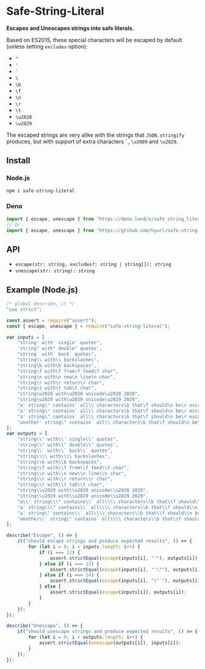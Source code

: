# Safe-String-Literal

**Escapes and Unescapes strings into safe literals.**

Based on ES2015, these special characters will be escaped by default (unless 
setting `excludes` option):

- `"`
- `'`
- <code>`</code>
- `\`
- `\b`
- `\f`
- `\n`
- `\r`
- `\t`
- `\u2028`
- `\u2029`

The escaped strings are very alike with the strings that `JSON.stringify` 
produces, but with support of extra characters <code>\`</code>, `\u2089` and 
`\u2029`.

## Install

### Node.js

```sh
npm i safe-string-literal
```

### Deno

```ts
import { escape, unescape } from "https://deno.land/x/safe_string_literal/index.js";
// Or
import { escape, unescape } from "https://gtihub.com/hyurl/safe-string-literal/raw/master/index.js";
```

## API

- `escape(str: string, excludes?: string | string[]): string`
- `unescape(str: string): string`

## Example (Node.js)

```javascript
/* global describe, it */
"use strict";

const assert = require("assert");
const { escape, unescape } = require("safe-string-literal");

var inputs = [
    "string' with' single' quotes",
    'string" with" double" quotes',
    "string` with` back` quotes",
    "string\\ with\\ backslashes",
    "string\b with\b backspaces",
    "string\f with\f from\f feed\f char",
    "string\n with\n new\n line\n char",
    "string\r with\r return\r char",
    "string\t with\t tab\t char",
    "string\u2028 with\u2028 unicode\u2028 2028",
    "string\u2029 with\u2029 unicode\u2029 2029",
    "a' string\" contains` all\\ characters\b that\f should\n be\r escaped\t, with\u2028 no\u2029 exceptions",
    "a' string\" contains` all\\ characters\b that\f should\n be\r escaped\t, with\u2028 one\u2029 exception",
    "a' string\" contains` all\\ characters\b that\f should\n be\r escaped\t, with\u2028 several\u2029 exceptions",
    "another' string\" contains` all\\ characters\b that\f should\n be\r escaped\t, with\u2028 several\u2029 exceptions"
];
var outputs = [
    "string\\' with\\' single\\' quotes",
    'string\\" with\\" double\\" quotes',
    "string\\` with\\` back\\` quotes",
    "string\\\\ with\\\\ backslashes",
    "string\\b with\\b backspaces",
    "string\\f with\\f from\\f feed\\f char",
    "string\\n with\\n new\\n line\\n char",
    "string\\r with\\r return\\r char",
    "string\\t with\\t tab\\t char",
    "string\\u2028 with\\u2028 unicode\\u2028 2028",
    "string\\u2029 with\\u2029 unicode\\u2029 2029",
    "a\\' string\\\" contains\\` all\\\\ characters\\b that\\f should\\n be\\r escaped\\t, with\\u2028 no\\u2029 exceptions",
    "a' string\\\" contains\\` all\\\\ characters\\b that\\f should\\n be\\r escaped\\t, with\\u2028 one\\u2029 exception",
    "a' string\" contains\\` all\\\\ characters\\b that\\f should\\n be\\r escaped\\t, with\\u2028 several\\u2029 exceptions",
    "another\\' string\" contains` all\\\\ characters\\b that\\f should\\n be\\r escaped\\t, with\\u2028 several\\u2029 exceptions"
];

describe("Escape", () => {
    it("should escape strings and produce expected results", () => {
        for (let i = 0; i < inputs.length; i++) {
            if (i === 12) {
                assert.strictEqual(escape(inputs[i], "'"), outputs[i]);
            } else if (i === 13) {
                assert.strictEqual(escape(inputs[i], "'\""), outputs[i]);
            } else if (i === 14) {
                assert.strictEqual(escape(inputs[i], "\"`"), outputs[i]);
            } else {
                assert.strictEqual(escape(inputs[i]), outputs[i]);
            }
        }
    });
});

describe("Unescape", () => {
    it("should unescape strings and produce expected results", () => {
        for (let i = 0; i < outputs.length; i++) {
            assert.strictEqual(unescape(outputs[i]), inputs[i]);
        }
    });
});
```
